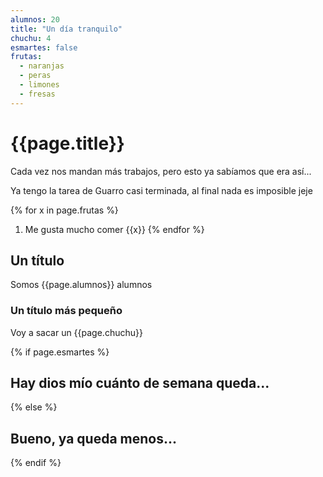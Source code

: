 ```yaml
---
alumnos: 20
title: "Un día tranquilo"
chuchu: 4
esmartes: false
frutas:
  - naranjas
  - peras
  - limones
  - fresas
---
```


# {{page.title}}

Cada vez nos mandan más trabajos, pero esto ya sabíamos que era así...

Ya tengo la tarea de Guarro casi terminada, al final nada es imposible jeje

{% for x in page.frutas %}
1. Me gusta mucho comer {{x}}
{% endfor %}

<h2>Un título</h2>

Somos {{page.alumnos}} alumnos

<h3>Un título más pequeño</h3>

Voy a sacar un {{page.chuchu}}

{% if page.esmartes %}
## Hay dios mío cuánto de semana queda...
 
{% else %}
## Bueno, ya queda menos...

{% endif %}